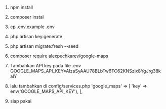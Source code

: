 1. npm install
2. composer instal

3. cp .env.example .env
4. php artisan key:generate

5. php artisan migrate:fresh --seed

6. composer require alexpechkarev/google-maps

7. Tambahkan API key pada file .env
GOOGLE_MAPS_API_KEY=AIzaSyAAU78BLbTw6TC62KNSzix8YgJrg38kalY

8. lalu tambahkan di config/services.php
'google_maps' => [
    'key' => env('GOOGLE_MAPS_API_KEY'),
],

9. siap pakai